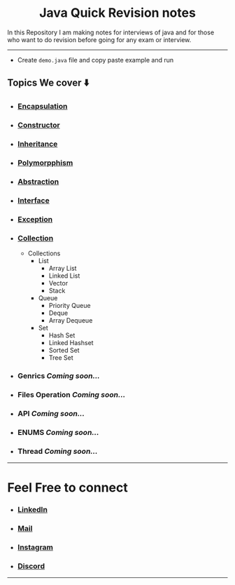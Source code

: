<h1 align="center" > Java Quick Revision notes </h1> 
In this Repository I am making notes for interviews of java and for those who want to do revision before going for any exam or interview. 

---

+  Create `demo.java` file and copy paste example and run

## Topics We cover ⬇️

+ ### [Encapsulation](https://github.com/saurabhbahadur/java-prep/blob/main/Encapsulation.md)
+ ###  [Constructor](https://github.com/saurabhbahadur/java-prep/blob/main/Constructor.md)
+ ###  [Inheritance](https://github.com/saurabhbahadur/java-prep/blob/main/Inheritance.md)
+ ###  [Polymorpphism](https://github.com/saurabhbahadur/java-prep/blob/main/Polymorphism.md)
+ ###  [Abstraction](https://github.com/saurabhbahadur/java-prep/blob/main/Abstraction.md)
+ ###  [Interface](https://github.com/saurabhbahadur/java-prep/blob/main/Interface.md)
+ ###  [Exception](https://github.com/saurabhbahadur/java-prep/blob/main/Exception.md)
+ ###  [Collection](https://github.com/saurabhbahadur/java-prep/blob/main/Collection.md)
  + Collections
    + List
      + Array List
      + Linked List
      + Vector
      + Stack
    + Queue
      + Priority Queue
      + Deque
      + Array Dequeue
     + Set
       + Hash Set
        + Linked Hashset
       + Sorted Set
        + Tree Set
+ ###  Genrics *Coming soon...*
+ ###  Files Operation *Coming soon...*
+ ###  API *Coming soon...*
+ ###  ENUMS *Coming soon...*
+ ###  Thread *Coming soon...*


---

# Feel Free to connect
+ ### [LinkedIn](https://www.linkedin.com/in/saurabhbahadur) 
+ ### [Mail](mailto:singhsaurabhbahadur@gmail.com)
+ ### [Instagram](https://www.instagram.com/saurabhbahadur_)
+ ### [Discord](https://discord.gg/aQR27Bg7de)

---
